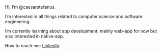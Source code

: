 Hi, I’m @caesarstefanus.

I’m interested in all things related to computer science and software engineering.

I’m currently learning about app development, mainly web-app for now but also interested in native-app.

How to reach me: [LinkedIn](https://www.linkedin.com/in/caesarstefanus/)

<!---
caesarstefanus/caesarstefanus is a ✨ special ✨ repository because its `README.md` (this file) appears on your GitHub profile.
You can click the Preview link to take a look at your changes.
--->
